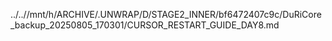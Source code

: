 ../..//mnt/h/ARCHIVE/.UNWRAP/D/STAGE2_INNER/bf6472407c9c/DuRiCore_backup_20250805_170301/CURSOR_RESTART_GUIDE_DAY8.md